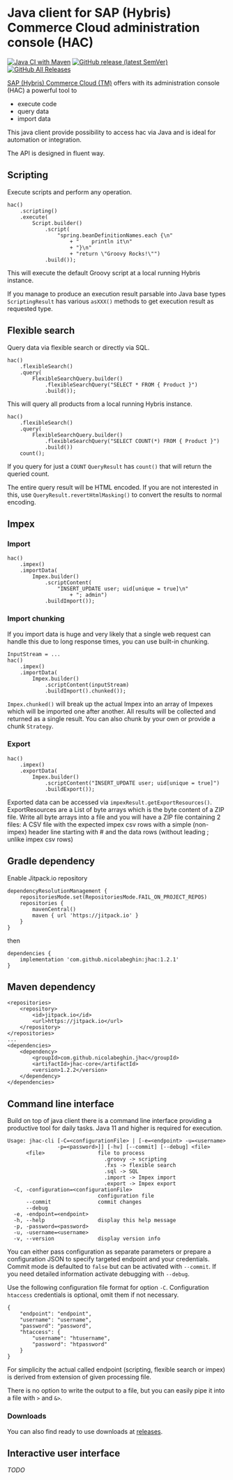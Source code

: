 # Java client for SAP (Hybris) Commerce Cloud administration console (HAC)

[![Java CI with Maven](https://github.com/nicolabeghin/jhac/actions/workflows/gradle.yml/badge.svg)](https://github.com/nicolabeghin/jhac/actions/workflows/gradle.yml)
[![GitHub release (latest SemVer)](https://img.shields.io/github/v/release/nicolabeghin/jhac?sort=semver)](https://img.shields.io/github/v/release/nicolabeghin/jhac?sort=semver) 
[![GitHub All Releases](https://img.shields.io/github/downloads/nicolabeghin/jhac/total)](https://img.shields.io/github/downloads/nicolabeghin/jhac/total)

[SAP (Hybris) Commerce Cloud (TM)](https://www.sap.com/products/crm/commerce-cloud.html) offers with its administration console (HAC) a powerful tool to

* execute code
* query data
* import data

This java client provide possibility to access hac via Java and is ideal for automation or integration.

The API is designed in fluent way.

## Scripting

Execute scripts and perform any operation.

```
hac()
    .scripting()
    .execute(
        Script.builder()
            .script(
                "spring.beanDefinitionNames.each {\n"
                    + "    println it\n"
                    + "}\n"
                    + "return \"Groovy Rocks!\"")
            .build());
```

This will execute the default Groovy script at a local running Hybris instance.

If you manage to produce an execution result parsable into Java base types `ScriptingResult` has various `asXXX()` methods to get execution result as requested type.

## Flexible search

Query data via flexible search or directly via SQL.

```
hac()
    .flexibleSearch()
    .query(
        FlexibleSearchQuery.builder()
            .flexibleSearchQuery("SELECT * FROM { Product }")
            .build());
```

This will query all products from a local running Hybris instance.

```
hac()
    .flexibleSearch()
    .query(
        FlexibleSearchQuery.builder()
            .flexibleSearchQuery("SELECT COUNT(*) FROM { Product }")
            .build())
    count();
```

If you query for just a `COUNT` `QueryResult` has `count()` that will return the queried count.

The entire query result will be HTML encoded. If you are not interested in this, use `QueryResult.revertHtmlMasking()` to convert the results to normal encoding.

## Impex

### Import

```
hac()
    .impex()
    .importData(
        Impex.builder()
            .scriptContent(
                "INSERT_UPDATE user; uid[unique = true]\n"
                    + "; admin")
            .buildImport());
```

### Import chunking

If you import data is huge and very likely that a single web request can handle this due to long response times, you can use built-in chunking.

```
InputStream = ...
hac()
    .impex()
    .importData(
        Impex.builder()
            .scriptContent(inputStream)
            .buildImport().chunked());
```

`Impex.chunked()` will break up the actual Impex into an array of Impexes which will be imported one after another. All results will be collected and returned as a single result. You can also chunk by your own or provide a chunk `Strategy`.

### Export

```
hac()
    .impex()
    .exportData(
        Impex.builder()
            .scriptContent("INSERT_UPDATE user; uid[unique = true]")
            .buildExport());
```

Exported data can be accessed via `impexResult.getExportResources()`.
ExportResources are a List of byte arrays which is the byte content of a ZIP file.
Write all byte arrays into a file and you will have a ZIP file containing 2 files:
A CSV file with the expected impex csv rows with a simple (non-impex) header line starting with #
and the data rows (without leading ; unlike impex csv rows)

## Gradle dependency

Enable Jitpack.io repository

	dependencyResolutionManagement {
		repositoriesMode.set(RepositoriesMode.FAIL_ON_PROJECT_REPOS)
		repositories {
			mavenCentral()
			maven { url 'https://jitpack.io' }
		}
	}

then

 	dependencies {
		implementation 'com.github.nicolabeghin:jhac:1.2.1'
	}
## Maven dependency

```
<repositories>
    <repository>
        <id>jitpack.io</id>
        <url>https://jitpack.io</url>
    </repository>
</repositories>
...
<dependencies>
    <dependency>
        <groupId>com.github.nicolabeghin.jhac</groupId>
        <artifactId>jhac-core</artifactId>
        <version>1.2.2</version>
    </dependency>
</dependencies>
```

## Command line interface

Build on top of java client there is a command line interface providing a productive tool for daily tasks. Java 11 and higher is required for execution.

```
Usage: jhac-cli [-C=<configurationFile> | [-e=<endpoint> -u=<username>
                -p=<password>]] [-hv] [--commit] [--debug] <file>
      <file>                 file to process
                               .groovy -> scripting
                               .fxs -> flexible search
                               .sql -> SQL
                               .import -> Impex import
                               .export -> Impex export
  -C, -configuration=<configurationFile>
                             configuration file
      --commit               commit changes
      --debug
  -e, -endpoint=<endpoint>
  -h, --help                 display this help message
  -p, -password=<password>
  -u, -username=<username>
  -v, --version              display version info
```

You can either pass configuration as separate parameters or prepare a configuration JSON to specify targeted endpoint and your credentials. Commit mode is defaulted to `false` but can be activated with `--commit`. If you need detailed information activate debugging with `--debug`.

Use the following configuration file format for option `-C`. Configuration `htaccess` credentials is optional, omit them if not necessary.

```
{
    "endpoint": "endpoint",
    "username": "username",
    "password": "password",
    "htaccess": {
        "username": "htusername",
        "password": "htpassword"
    }
}

```

For simplicity the actual called endpoint (scripting, flexible search or impex) is derived from extension of given processing file.

There is no option to write the output to a file, but you can easily pipe it into a file with `>` and `&>`.

### Downloads

You can also find ready to use downloads at [releases](https://github.com/nicolabeghin/jhac/releases).

## Interactive user interface

_TODO_
